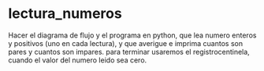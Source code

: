 # lectura_numeros
Hacer el diagrama de flujo y el programa en python, que lea numero enteros y positivos (uno en cada lectura), y que averigue e imprima cuantos son pares y cuantos son impares. para terminar usaremos el registrocentinela, cuando el valor del numero leido sea cero.
